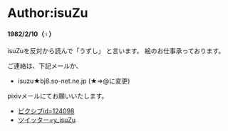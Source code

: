 # Author:isuZu

#### 1982/2/10（♀）

isuZuを反対から読んで「うずし」
と言います。
絵のお仕事承っております。

ご連絡は、下記メールか、

- isuzu★bj8.so-net.ne.jp (★⇒@に変更)

pixivメールにてお願いいたします。

 - [ピクシブid=124098](http://www.pixiv.net/member.php?id=124098)
 - [ツイッター=y_isuZu](https://twitter.com/y_isuZu)
